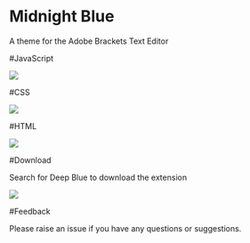 # Midnight Blue
A theme for the Adobe Brackets Text Editor

#JavaScript

![](js-long.png)

#CSS

![](css.png)

#HTML

![](html.png)

#Download

Search for Deep Blue to download the extension

![](extension.png)

#Feedback 

Please raise an issue if you have any questions or suggestions. 
